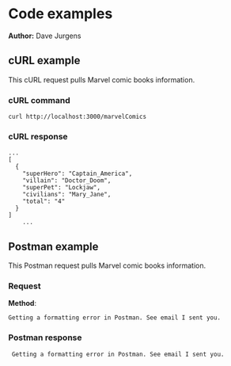 # Code examples

**Author:** Dave Jurgens

## cURL example
This cURL request pulls Marvel comic books information.

### cURL command

```shell
curl http://localhost:3000/marvelComics
```

### cURL response

```shell
...
[
  {
    "superHero": "Captain_America",
    "villain": "Doctor_Doom",
    "superPet": "Lockjaw",
    "civilians": "Mary_Jane",
    "total": "4"
  }
]    
    ...
```

## Postman example

This Postman request pulls Marvel comic books information.

### Request

**Method**:

```shell
Getting a formatting error in Postman. See email I sent you.
```

### Postman response

```shell
 Getting a formatting error in Postman. See email I sent you.
```
